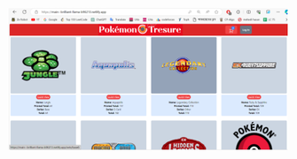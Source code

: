 <img width="957" alt="Home" src="https://github.com/One-Fist-Man/Pokemon-Treasure/blob/main/pokemon%20treaser.PNG">
